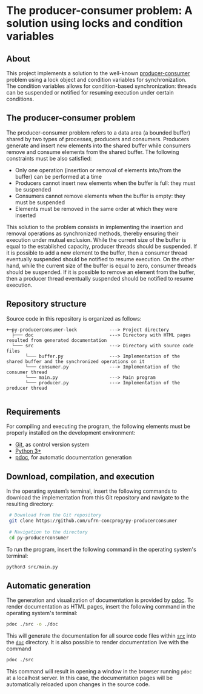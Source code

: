 # The producer-consumer problem: A solution using locks and condition variables

## About

This project implements a solution to the well-known [producer-consumer](https://en.wikipedia.org/wiki/Producer–consumer_problem) problem using a lock object and condition variables for synchronization. The condition variables allows for condition-based synchronization: threads can be suspended or notified for resuming execution under certain conditions.

## The producer-consumer problem

The producer-consumer problem refers to a data area (a bounded buffer) shared by two types of processes, producers and consumers. Producers generate and insert new elements into the shared buffer while consumers remove and consume elements from the shared buffer. The following constraints must be also satisfied:

* Only one operation (insertion or removal of elements into/from the buffer) can be performed at a time
* Producers cannot insert new elements when the buffer is full: they must be suspended
* Consumers cannot remove elements when the buffer is empty: they must be suspended
* Elements must be removed in the same order at which they were inserted

This solution to the problem consists in implementing the insertion and removal operations as synchronized methods, thereby ensuring their execution under mutual exclusion. While the current size of the buffer is equal to the established capacity, producer threads should be suspended. If it is possible to add a new element to the buffer, then a consumer thread eventually suspended should be notified to resume execution. On the other hand, while the current size of the buffer is equal to zero, consumer threads should be suspended. If it is possible to remove an element from the buffer, then a producer thread eventually suspended should be notified to resume execution.

## Repository structure

Source code in this repository is organized as follows:

```
+─py-producerconsumer-lock            ---> Project directory
  ├─── doc                            ---> Directory with HTML pages resulted from generated documentation
  └─── src                            ---> Directory with source code files
       └─── buffer.py                 ---> Implementation of the shared buffer and the synchronized operations on it
       └─── consumer.py               ---> Implementation of the consumer thread
       └─── main.py                   ---> Main program
       └─── producer.py               ---> Implementation of the producer thread
    
```

## Requirements

For compiling and executing the program, the following elements must be properly installed on the development environment:

* [Git](https://git-scm.com), as control version system
* [Python 3+](https://www.python.org)
* [pdoc](https://pdoc.dev), for automatic documentation generation

## Download, compilation, and execution

In the operating system’s terminal, insert the following commands to download the implementation from this Git repository and navigate to the resulting directory:

```bash
 # Download from the Git repository
 git clone https://github.com/ufrn-concprog/py-producerconsumer
 
 # Navigation to the directory
 cd py-producerconsumer
```

To run the program, insert the following command in the operating system's terminal:

```bash
python3 src/main.py
```

## Automatic generation

The generation and visualization of documentation is provided by [pdoc](https://pdoc.dev). To render documentation as HTML pages, insert the following command in the operating system's terminal:

```bash
pdoc ./src -o ./doc
```

This will generate the documentation for all source code files within [`src`](src) into the [`doc`](doc) directory. It is also possible to render documentation live with the command

```bash
pdoc ./src
```

This command will result in opening a window in the browser running `pdoc` at a localhost server. In this case, the documentation pages will be automatically reloaded upon changes in the source code.
